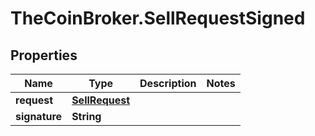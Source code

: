 # TheCoinBroker.SellRequestSigned

## Properties
Name | Type | Description | Notes
------------ | ------------- | ------------- | -------------
**request** | [**SellRequest**](SellRequest.md) |  | 
**signature** | **String** |  | 


